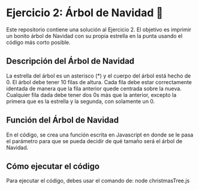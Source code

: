 # Ejercicio 2: Árbol de Navidad 🎄

Este repositorio contiene una solución al Ejercicio 2. El objetivo es imprimir un bonito árbol de Navidad con su propia estrella en la punta usando el código más corto posible.

## Descripción del Árbol de Navidad

La estrella del árbol es un asterisco (\*) y el cuerpo del árbol está hecho de 0. El árbol debe tener 10 filas de altura. Cada fila debe estar correctamente identada de manera que la fila anterior quede centrada sobre la nueva. Cualquier fila dada debe tener dos 0s más que la anterior, excepto la primera que es la estrella y la segunda, con solamente un 0.

## Función del Árbol de Navidad

En el código, se crea una función escrita en Javascript en donde se le pasa el parámetro para que se pueda decidir de qué tamaño será el árbol de Navidad.

## Cómo ejecutar el código

Para ejecutar el código, debes usar el comando de: node christmasTree.js
